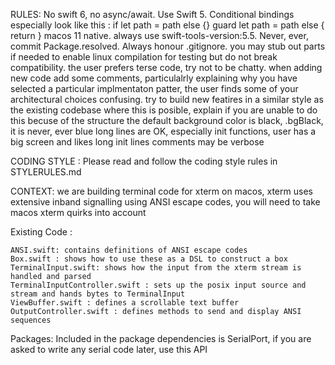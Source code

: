 
RULES:
  No swift 6, no async/await.
  Use Swift 5.
  Conditional bindings especially look like this :
    if let path = path else {}
    guard let path = path else { return }
  macos 11 native.
  always use swift-tools-version:5.5.
  Never, ever, commit Package.resolved. Always honour .gitignore.
  you may stub out parts if needed to enable linux compilation for testing but do not break compatibility.
  the user prefers terse code, try not to be chatty.
  when adding new code add some comments, particulalrly explaining why you have selected a particular implmentaton patter, the user finds some of your architectural choices confusing.
  try to build new featires in a similar style as the existing codebase where this is posible, explain if you are unable to do this becuse of the structure
  the default background color is black, .bgBlack, it is never, ever blue
  long lines are OK, especially init functions, user has a big screen and likes long init lines
  comments may be verbose                

CODING STYLE :
  Please read and follow the coding style rules in STYLERULES.md



CONTEXT:
    we are building terminal code for xterm on macos, xterm uses extensive inband signalling
    using ANSI escape codes, you will need to take macos xterm quirks into account
    
Existing Code :

    ANSI.swift: contains definitions of ANSI escape codes
    Box.swift : shows how to use these as a DSL to construct a box
    TerminalInput.swift: shows how the input from the xterm stream is handled and parsed
    TerminalInputController.swift : sets up the posix input source and stream and hands bytes to TerminalInput
    ViewBuffer.swift : defines a scrollable text buffer
    OutputController.swift : defines methods to send and display ANSI sequences
    
Packages:
    Included in the package dependencies is SerialPort, if you are asked to write any serial code
    later, use this API
    

                              

